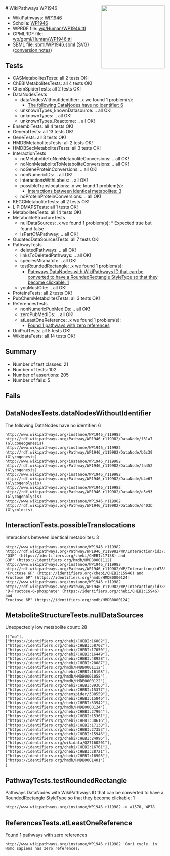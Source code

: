 <img style="float: right; width: 200px" src="../logo.png" />
# WikiPathways WP1946

* WikiPathways: [WP1946](https://identifiers.org/wikipathways:WP1946)
* Scholia: [WP1946](https://scholia.toolforge.org/wikipathways/WP1946)
* WPRDF file: [wp/Human/WP1946.ttl](../wp/Human/WP1946.ttl)
* GPMLRDF file: [wp/gpml/Human/WP1946.ttl](../wp/gpml/Human/WP1946.ttl)
* SBML file: [sbml/WP1946.sbml](../sbml/WP1946.sbml) ([SVG](../sbml/WP1946.svg)) ([conversion notes](../sbml/WP1946.txt))

## Tests
* CASMetabolitesTests: all 2 tests OK!
* ChEBIMetabolitesTests: all 4 tests OK!
* ChemSpiderTests: all 2 tests OK!
* DataNodesTests
    * dataNodesWithoutIdentifier: .x we found 1 problem(s):
        * [The following DataNodes have no identifier: 6](#d2d32fa5)
    * unknownTypes_knownDatasource: .. all OK!
    * unknownTypes: .. all OK!
    * unknownTypes_Reactome: .. all OK!
* EnsemblTests: all 4 tests OK!
* GeneralTests: all 13 tests OK!
* GeneTests: all 3 tests OK!
* HMDBMetabolitesTests: all 2 tests OK!
* HMDBSecMetabolitesTests: all 3 tests OK!
* InteractionTests
    * noMetaboliteToNonMetaboliteConversions: .. all OK!
    * noNonMetaboliteToMetaboliteConversions: .. all OK!
    * noGeneProteinConversions: .. all OK!
    * nonNumericIDs: .. all OK!
    * interactionsWithLabels: .. all OK!
    * possibleTranslocations: .x we found 1 problem(s):
        * [Interactions between identical metabolites: 3](#d59038c6)
    * noProteinProteinConversions: .. all OK!
* KEGGMetaboliteTests: all 2 tests OK!
* LIPIDMAPSTests: all 1 tests OK!
* MetabolitesTests: all 14 tests OK!
* MetaboliteStructureTests
    * nullDataSources: .x we found 1 problem(s):
            * Expected true but found false
    * isPartOfAPathway: .. all OK!
* OudatedDataSourcesTests: all 7 tests OK!
* PathwayTests
    * deletedPathways: .. all OK!
    * linksToDeletedPathways: .. all OK!
    * speciesMismatch: .. all OK!
    * testRoundedRectangle: .x we found 1 problem(s):
        * [Pathways DataNodes with WikiPathways ID that can be converted to have a RoundedRectangle StyleType so that they become clickable: 1](#9fbad3cb)
    * youMustCite: .. all OK!
* ProteinsTests: all 2 tests OK!
* PubChemMetabolitesTests: all 3 tests OK!
* ReferencesTests
    * nonNumericPubMedIDs: .. all OK!
    * zeroPubMedIDs: .. all OK!
    * atLeastOneReference: .x we found 1 problem(s):
        * [Found 1 pathways with zero references](#35eb778e)
* UniProtTests: all 5 tests OK!
* WikidataTests: all 14 tests OK!


## Summary

* Number of test classes: 21
* Number of tests: 102
* Number of assertions: 205
* Number of fails: 5

## Fails

<a name="d2d32fa5" />

## DataNodesTests.dataNodesWithoutIdentifier

The following DataNodes have no identifier: 6
```
http://www.wikipathways.org/instance/WP1946_r119982 http://rdf.wikipathways.org/Pathway/WP1946_r119982/DataNode/f31a7 (Gluconeogenesis)
http://www.wikipathways.org/instance/WP1946_r119982 http://rdf.wikipathways.org/Pathway/WP1946_r119982/DataNode/b6c39 (Glycogenesis)
http://www.wikipathways.org/instance/WP1946_r119982 http://rdf.wikipathways.org/Pathway/WP1946_r119982/DataNode/fa452 (Glycogenesis)
http://www.wikipathways.org/instance/WP1946_r119982 http://rdf.wikipathways.org/Pathway/WP1946_r119982/DataNode/b4e67 (Glycogenolysis)
http://www.wikipathways.org/instance/WP1946_r119982 http://rdf.wikipathways.org/Pathway/WP1946_r119982/DataNode/e5e93 (Glycogenolysis)
http://www.wikipathways.org/instance/WP1946_r119982 http://rdf.wikipathways.org/Pathway/WP1946_r119982/DataNode/d403b (Glycolosis)
```

<a name="d59038c6" />

## InteractionTests.possibleTranslocations

Interactions between identical metabolites: 3
```
http://www.wikipathways.org/instance/WP1946_r119982 http://rdf.wikipathways.org/Pathway/WP1946_r119982/WP/Interaction/id37235231 "G3P" (https://identifiers.org/chebi/CHEBI:17138) and 
G3P" (https://identifiers.org/hmdb/HMDB0001112)
http://www.wikipathways.org/instance/WP1946_r119982 http://rdf.wikipathways.org/Pathway/WP1946_r119982/WP/Interaction/id78502cf0 "Fructose 6P" (https://identifiers.org/chebi/CHEBI:15946) and 
Fructose 6P" (https://identifiers.org/hmdb/HMDB0000124)
http://www.wikipathways.org/instance/WP1946_r119982 http://rdf.wikipathways.org/Pathway/WP1946_r119982/WP/Interaction/id78502cf0 "D-Fructose-6-phosphate" (https://identifiers.org/chebi/CHEBI:15946) and 
Fructose 6P" (https://identifiers.org/hmdb/HMDB0000124)
```

<a name="919041b0" />

## MetaboliteStructureTests.nullDataSources

Unexpectedly low metabolite count: 28
```
[["mb"],
["https://identifiers.org/chebi/CHEBI:16802"],
["https://identifiers.org/chebi/CHEBI:58702"],
["https://identifiers.org/chebi/CHEBI:17050"],
["https://identifiers.org/chebi/CHEBI:16449"],
["https://identifiers.org/chebi/CHEBI:48928"],
["https://identifiers.org/chebi/CHEBI:28087"],
["https://identifiers.org/hmdb/HMDB0001112"],
["https://identifiers.org/chebi/CHEBI:16108"],
["https://identifiers.org/hmdb/HMDB0001058"],
["https://identifiers.org/hmdb/HMDB0000122"],
["https://identifiers.org/chebi/CHEBI:89363"],
["https://identifiers.org/chebi/CHEBI:15377"],
["https://identifiers.org/chemspider/388559"],
["https://identifiers.org/chebi/CHEBI:15846"],
["https://identifiers.org/chebi/CHEBI:33942"],
["https://identifiers.org/hmdb/HMDB0000124"],
["https://identifiers.org/chebi/CHEBI:27904"],
["https://identifiers.org/chebi/CHEBI:15361"],
["https://identifiers.org/chebi/CHEBI:30616"],
["https://identifiers.org/chebi/CHEBI:17138"],
["https://identifiers.org/chebi/CHEBI:27353"],
["https://identifiers.org/chebi/CHEBI:15946"],
["https://identifiers.org/chebi/CHEBI:24996"],
["https://identifiers.org/wikidata/Q27160201"],
["https://identifiers.org/chebi/CHEBI:16761"],
["https://identifiers.org/chebi/CHEBI:28721"],
["https://identifiers.org/chebi/CHEBI:16908"],
["https://identifiers.org/hmdb/HMDB0001401"]
]
```

<a name="9fbad3cb" />

## PathwayTests.testRoundedRectangle

Pathways DataNodes with WikiPathways ID that can be converted to have a RoundedRectangle StyleType so that they become clickable: 1
```
http://www.wikipathways.org/instance/WP1946_r119982 -> a1578, WP78
 ```

<a name="35eb778e" />

## ReferencesTests.atLeastOneReference

Found 1 pathways with zero references
```
http://www.wikipathways.org/instance/WP1946_r119982 'Cori cycle' in Homo sapiens has zero references; 
```

